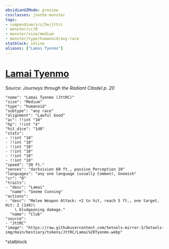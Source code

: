 ```yaml
---
obsidianUIMode: preview
cssclasses: json5e-monster
tags:
- compendium/src/5e/jttrc
- monster/cr/0
- monster/size/medium
- monster/type/humanoid/any-race
statblock: inline
aliases: ["Lamai Tyenmo"]
---
```

# [Lamai Tyenmo](Mechanics\bestiary\npc/lamai-tyenmo-jttrc.md)
*Source: Journeys through the Radiant Citadel p. 20*  

```statblock
"name": "Lamai Tyenmo (JttRC)"
"size": "Medium"
"type": "humanoid"
"subtype": "any race"
"alignment": "Lawful Good"
"ac": !!int "10"
"hp": !!int "4"
"hit_dice": "1d8"
"stats":
- !!int "10"
- !!int "10"
- !!int "10"
- !!int "10"
- !!int "10"
- !!int "10"
"speed": "30 ft."
"senses": "darkvision 60 ft., passive Perception 10"
"languages": "any one language (usually Common), Gnomish"
"cr": "0"
"traits":
- "desc": "Lamai"
  "name": "Gnome Cunning"
"actions":
- "desc": "Melee Weapon Attack: +2 to hit, reach 5 ft., one target. Hit: 2 (1d4)\
    \ bludgeoning damage."
  "name": "Club"
"source":
- "JttRC"
"image": "https://raw.githubusercontent.com/5etools-mirror-3/5etools-img/main/bestiary/tokens/JttRC/Lamai%20Tyenmo.webp"
```
^statblock